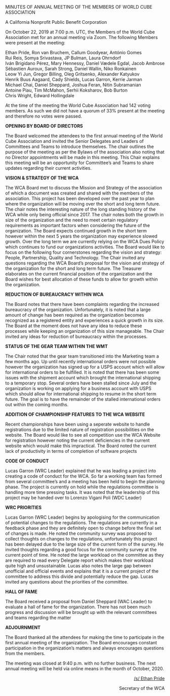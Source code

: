 <div class="text-center">
MINUTES OF ANNUAL MEETING OF THE MEMBERS OF WORLD CUBE ASSOCIATION

A California Nonprofit Public Benefit Corporation
</div>

On October 22, 2019 at 7:00 p.m. UTC, the Members of the World Cube Association met for an annual meeting via Zoom. The following Members were present at the meeting:

<div class="text-center">
Ethan Pride, Ron van Bruchem, Callum Goodyear, António Gomes <br>
Rui Reis, Somya Srivastava, JP Bulman, Laura Ohrndorf <br>
Iván Brigidano Pérez, Mary Hennessy, Daniel Vædele Egdal, Jacob Ambrose <br>
Sébastien Auroux, Sarah Strong, Daniel Wallin, Niko Ronkainen <br>
Leow Yi Jun, Gregor Billing, Oleg Gritsenko, Alexander Katyukov <br>
Henrik Buus Aagaard, Cady Shields, Lucas Garron, Kerrie Jarman <br>
Michael Chai, Daniel Sheppard, Joshua Feran, Nitin Subramanian <br>
Antoine Piau, Tim McMahon, Serhii Koksharov, Bob Burton <br>
Chris Wright, Edward Hollingdale <br>

At the time of the meeting the World Cube Association had 142 voting members. As such we did not have a quorum of 33% present at the meeting and therefore no votes were passed.
</div>


<b class="text-center">OPENING BY BOARD OF DIRECTORS</b>

The Board welcomed the attendees to the first annual meeting of the World Cube Association and invited the Senior Delegates and Leaders of Committees and Teams to introduce themselves. The chair outlines the purpose of the meeting as per the Bylaws of the association also noting that no Director appointments will be made in this meeting. This Chair explains this meeting will be an opportunity for Committee’s and Teams to share updates regarding their current activities.

<b class="text-center">VISION & STRATEGY OF THE WCA</b>

The WCA Board met to discuss the Mission and Strategy of the association of which a document was created and shared with the members of the association. This project has been developed over the past year to plan where the organization will be moving over the short and long term future. The chair notes the interesting nature of the long standing history of the WCA while only being official since 2017. The chair notes both the growth in size of the organization and the need to meet certain regulatory requirements as important factors when considering the future of the organization. The Board expects continued growth in the short term however within the next 5 years the organization may experience slowed growth. Over the long term we are currently relying on the WCA Dues Policy which continues to fund our organizations activities. The Board would like to focus on the following four cornerstones regarding the vision and strategy: People, Partnership, Quality and Technology. The Chair invited any questions regarding the WCA Board’s proposal for the vision and strategy of the organization for the short and long term future. The Treasurer elaborates on the current financial position of the organization and the Board wishes for best allocation of these funds to allow for growth within the organization.

<b class="text-center">REDUCTION OF BUREAUCRACY WITHIN WCA</b>

The Board notes that there have been complaints regarding the increased bureaucracy of the organization. Unfortunately, it is noted that a large amount of change has been required as the organization becomes recognized as a registered entity and experiences a quick growth in its size. The Board at the moment does not have any idea to reduce these processes while keeping an organization of this size manageable. The Chair invited any ideas for reduction of bureaucracy within the processes. 

<b class="text-center">STATUS OF THE GEAR TEAM WITHIN THE WMT</b>

The Chair noted that the gear team transitioned into the Marketing team a few months ago. Up until recently international orders were not possible however the organization has signed up for a USPS account which will allow for international orders to be fulfilled. It is noted that there has been some issues with the shipment account which brought the international shipping to a temporary stop. Several orders have been stalled since July and the organization is working on applying for a business account with USPS which should allow for international shipping to resume in the short term future. The goal is to have the remainder of the stalled international orders out within the coming months.

<b class="text-center">ADDITION OF CHAMPIONSHIP FEATURES TO THE WCA WEBSITE</b>

Recent championships have been using a seperate website to handle registrations due to the limited nature of registration possibilities on the website. The Board would like to see all competition use the WCA Website for registration however noting the current deficiencies in the current website which would make this impractical. The Board noted the current lack of productivity in terms of completion of software projects 

<b class="text-center">CODE OF CONDUCT</b>

Lucas Garron (WRC Leader) explained that he was leading a project into creating a code of conduct for the WCA. So far a working team has formed from several committee’s and a meeting has been held to begin the planning phase. The project is currently on hold while the regulations committee is handling more time pressing tasks. It was noted that the leadership of this project may be handed over to Lorenzo Vigani Poli (WDC Leader)

<b class="text-center">WRC PRIORITIES</b>

Lucas Garron (WRC Leader) begins by apologising for the communication of potential changes to the regulations. The regulations are currently in a feedback phase and they are definitely open to change before the final set of changes is made. He noted the community survey was proposed to collect thoughts on changes to the regulations, unfortunately this project has been delayed due to the large size of the current form of the survey. He invited thoughts regarding a good focus for the community survey at the current point of time. He noted the large workload on the committee as they are required to read every Delegate report which makes their workload quite high and unsustainable. Lucas also notes the large gap between unofficial and official events and explains that it is a current project of the committee to address this divide and potentially reduce the gap. Lucas invited any questions about the priorities of the committee.

<b class="text-center">HALL OF FAME</b>

The Board received a proposal from Daniel Sheppard (WAC Leader) to evaluate a hall of fame for the organization. There has not been much progress and discussion will be brought up with the relevant committees and teams regarding the matter

<b class="text-center">ADJOURNMENT</b>

The Board thanked all the attendees for making the time to participate in the first annual meeting of the organization. The Board encourages constant participation in the organization’s matters and always encourages questions from the members. 

The meeting was closed at 9:40 p.m. with no further business. The next annual meeting will be held via online means in the month of October, 2020.

<div style="text-align: right;">
<span style="text-decoration: underline;">/s/ Ethan Pride</span>

Secretary of the WCA
</div>
